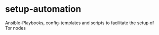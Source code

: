 setup-automation
================

Ansible-Playbooks, config-templates and scripts to facilitate the setup of Tor nodes
